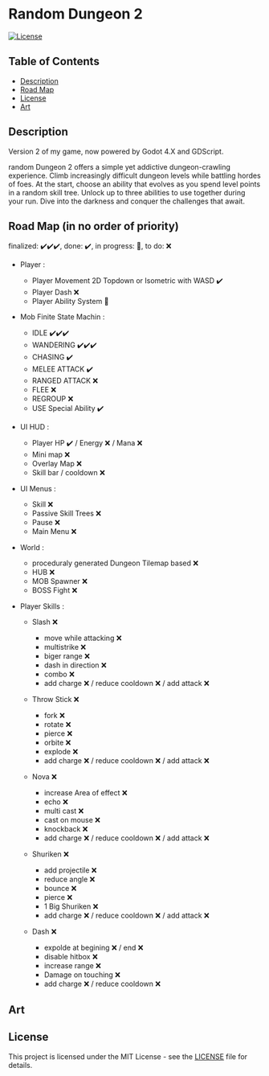 # Random Dungeon 2

[![License](https://img.shields.io/badge/license-MIT-blue.svg)](https://opensource.org/licenses/MIT)

## Table of Contents

- [Description](#Description)
- [Road Map](#Road-Map-(in-no-order-of-priority))
- [License](#license)
- [Art](#art)

## Description

Version 2 of my game, now powered by Godot 4.X and GDScript.

random Dungeon 2 offers a simple yet addictive dungeon-crawling experience. Climb increasingly difficult dungeon levels while battling hordes of foes. At the start, choose an ability that evolves as you spend level points in a random skill tree. Unlock up to three abilities to use together during your run. Dive into the darkness and conquer the challenges that await.

## Road Map (in no order of priority)
finalized: ✔️✔️✔️, done: ✔️, in progress: 🔵,  to do: ❌
- Player :
    - Player Movement 2D Topdown or Isometric with WASD ✔️
    - Player Dash ❌
    - Player Ability System 🔵

- Mob Finite State Machin :
    - IDLE ✔️✔️✔️
    - WANDERING ✔️✔️✔️
    - CHASING ✔️
    - MELEE ATTACK ✔️
    - RANGED ATTACK ❌
    - FLEE ❌
    - REGROUP ❌
    - USE Special Ability ✔️

- UI HUD :
    - Player HP ✔️ / Energy ❌ / Mana ❌
    - Mini map ❌
    - Overlay Map ❌
    - Skill bar / cooldown ❌

- UI Menus :
    - Skill ❌
    - Passive Skill Trees ❌
    - Pause ❌
    - Main Menu ❌

- World :
    - proceduraly generated Dungeon Tilemap based ❌
    - HUB ❌
    - MOB Spawner ❌
    - BOSS Fight ❌

- Player Skills :
    - Slash ❌
        - move while attacking ❌
        - multistrike ❌
        - biger range ❌
        - dash in direction ❌
        - combo ❌
        - add charge ❌ / reduce cooldown ❌ / add attack ❌

    - Throw Stick ❌
        - fork ❌
        - rotate ❌
        - pierce ❌
        - orbite ❌
        - explode ❌
        - add charge ❌ / reduce cooldown ❌ / add attack ❌

    - Nova ❌
        - increase Area of effect ❌
        - echo ❌
        - multi cast ❌
        - cast on mouse ❌
        - knockback ❌
        - add charge ❌ / reduce cooldown ❌ / add attack ❌

    - Shuriken ❌
        - add projectile ❌
        - reduce angle ❌
        - bounce ❌
        - pierce ❌
        - 1 Big Shuriken ❌
        - add charge ❌ / reduce cooldown ❌ / add attack ❌
    
    - Dash ❌
        - expolde at begining ❌ / end ❌
        - disable hitbox ❌
        - increase range ❌
        - Damage on touching ❌
        - add charge ❌ / reduce cooldown ❌

## Art

## License

This project is licensed under the MIT License - see the [LICENSE](LICENSE) file for details.
